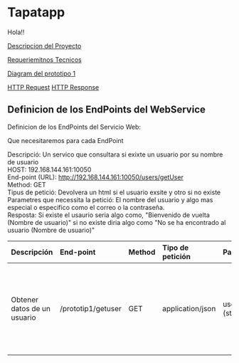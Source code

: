 # Tapatapp

Hola!!

[Descripcion del Proyecto](desTapatapp.md)

[Requeriemitnos Tecnicos](RequerimientosTecnicos.md)

[Diagram del prototipo 1](Prototipo1_diagrama.mermaid)

[HTTP Request](httpRequest.md)
[HTTP Response](httpResponse.md)

## Definicion de los EndPoints del WebService

Definicion de los EndPoints del Servicio Web:

Que necesitaremos para cada EndPoint

Descripció: Un servico que consultara si exixte un usuario por su nombre de usuario <br>
HOST: 192.168.144.161:10050 <br>
End-point (URL): http://192.168.144.161:10050/users/getUser <br>
Method: GET <br>
Tipus de petició: Devolvera un html si el usuario exsite y otro si no existe <br>
Parametres que necessita la petició: El nombre del usuario y algo mas especial o especifico como el correo o la contraseña.<br>
Resposta: Si existe el usaurio seria algo como, "Bienvenido de vuelta (Nombre de usuario)" si no existe diria algo como "No se ha encontrado al usuario (Nombre de usuario)"


| Descripción  | End-point     | Method     |Tipo de petición|Parametros| Respuesta|
| :---        |  :---        |  :---        |  :---         |  :---     |  :--- | 
| Obtener datos de un usuario  | /prototip1/getuser|GET | application/json   |  username (string) |  {   "email": "prueba@gmail.com",   "id": 1,   "password":  "12345",   "username": "usuari1" }   {error: Usuario no encontrado}, 404   {error: Parametro no introducido}, 400      |